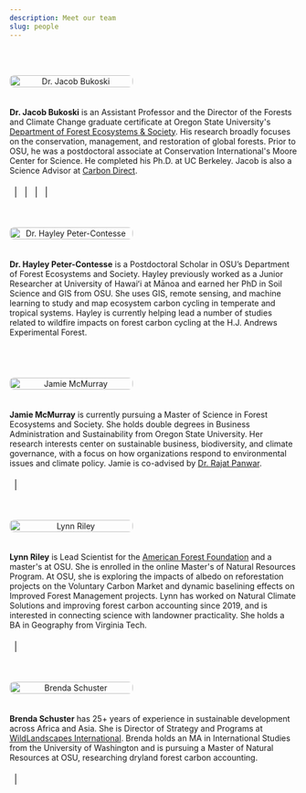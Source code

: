 ```yaml
---
description: Meet our team
slug: people
---
```


<link rel="stylesheet" href="./academicons-1.8.0/css/academicons.css"/>
<link rel="stylesheet" href="./fontawesome-free-5.11.2-web/css/all.css"/>
<link rel="stylesheet" href="https://cdnjs.cloudflare.com/ajax/libs/font-awesome/4.3.0/css/font-awesome.css">

<style>
  .person-container {
    display: flex;
    flex-wrap: wrap;
    align-items: flex-start;
    gap: 1.5em;
    margin-bottom: 3em;
  }

  .person-image {
    flex: 0 0 216px; /* 270px * 0.8 = 216px */
    text-align: center;
  }

  .person-image img {
    width: 100%;
    max-width: 216px;
    height: auto;
    border-radius: 8px;
  }

  .person-details {
    flex: 1 1 60%;
  }

  .person-links {
    font-size: 115%;
    padding-top: 1%;
    padding-bottom: 2%;
  }

  .person-links a {
    margin-right: 0.25em;
    margin-left: 0.25em;
    color: #DC4405;
  }

  @media (max-width: 768px) {
    .person-container {
      flex-direction: column;
      align-items: center;
    }
    .person-details {
      text-align: center;
    }
  }

  hr.divider {
    border: none;
    border-top: 1px solid #ccc;
    margin: 2.5em 0;
  }
</style>

<br><br>

<div class="person-container">
  <div class="person-image">
    <img src="./headshotNew.png" alt="Dr. Jacob Bukoski">
  </div>
  <div class="person-details">
    <p><strong>Dr. Jacob Bukoski</strong> is an Assistant Professor and the Director of the Forests and Climate Change graduate certificate at Oregon State University's <a href="https://directory.forestry.oregonstate.edu/people/bukoski-jacob" target="_blank">Department of Forest Ecosystems & Society</a>. His research broadly focuses on the conservation, management, and restoration of global forests. Prior to OSU, he was a postdoctoral associate at Conservation International's Moore Center for Science. He completed his Ph.D. at UC Berkeley. Jacob is also a Science Advisor at <a href="https://www.carbon-direct.com/people/dr-jacob-bukoski" target="_blank">Carbon Direct</a>.</p>
    <div class="person-links">
      <a href="https://github.com/jbukoski"><i class="fab fa-github fa-lg"></i></a> |
      <a href="https://scholar.google.com/citations?user=gTARLqUAAAAJ"><i class="ai ai-google-scholar-square fa-lg" style="color: #DC4405;"></i></a> |
      <a href="https://www.researchgate.net/profile/Jacob_Bukoski"><i class="ai ai-researchgate" style="color: #DC4405;"></i></a> |
      <a href="https://www.linkedin.com/in/jacob-bukoski-66728535/"><i class="fab fa-linkedin"></i></a> |
      <a href="mailto:jacob.bukoski@oregonstate.edu"><i class="fas fa-envelope"></i></a>
    </div>
  </div>
</div>

<div class="person-container">
  <div class="person-image">
    <img src="./hayley.jpg" alt="Dr. Hayley Peter-Contesse">
  </div>
  <div class="person-details">
    <p><strong>Dr. Hayley Peter-Contesse</strong> is a Postdoctoral Scholar in OSU’s Department of Forest Ecosystems and Society. Hayley previously worked as a Junior Researcher at University of Hawaiʻi at Mānoa and earned her PhD in Soil Science and GIS from OSU. She uses GIS, remote sensing, and machine learning to study and map ecosystem carbon cycling in temperate and tropical systems. Hayley is currently helping lead a number of studies related to wildfire impacts on forest carbon cycling at the H.J. Andrews Experimental Forest.</p>
    <div class="person-links">
      <a href="mailto:petercoh@oregonstate.edu"><i class="fas fa-envelope"></i></a>
    </div>
  </div>
</div>

<div class="person-container">
  <div class="person-image">
    <img src="./jamie.jpg" alt="Jamie McMurray">
  </div>
  <div class="person-details">
    <p><strong>Jamie McMurray</strong> is currently pursuing a Master of Science in Forest Ecosystems and Society. She holds double degrees in Business Administration and Sustainability from Oregon State University. Her research interests center on sustainable business, biodiversity, and climate governance, with a focus on how organizations respond to environmental issues and climate policy. Jamie is co-advised by <a href="https://directory.forestry.oregonstate.edu/people/panwar-rajat">Dr. Rajat Panwar</a>.</p>
    <div class="person-links">
      <a href="https://www.linkedin.com/in/jamie-mcmurray/"><i class="fab fa-linkedin"></i></a> |
      <a href="mailto:petercoh@oregonstate.edu"><i class="fas fa-envelope"></i></a>
    </div>
  </div>
</div>

<div class="person-container">
  <div class="person-image">
    <img src="./lynn.jpg" alt="Lynn Riley">
  </div>
  <div class="person-details">
    <p><strong>Lynn Riley</strong> is Lead Scientist for the <a href="https://www.forestfoundation.org/" target="_blank">American Forest Foundation</a> and a master's at OSU. She is enrolled in the online Master's of Natural Resources Program. At OSU, she is exploring the impacts of albedo on reforestation projects on the Voluntary Carbon Market and dynamic baselining effects on Improved Forest Management projects. Lynn has worked on Natural Climate Solutions and improving forest carbon accounting since 2019, and is interested in connecting science with landowner practicality. She holds a BA in Geography from Virginia Tech.</p>
    <div class="person-links">
      <a href="https://www.linkedin.com/in/lynn-riley-b1071667/"><i class="fab fa-linkedin"></i></a> |
      <a href="mailto:rileyly@oregonstate.edu"><i class="fas fa-envelope"></i></a>
    </div>
  </div>
</div>

<div class="person-container">
  <div class="person-image">
    <img src="./brenda.jpg" alt="Brenda Schuster">
  </div>
  <div class="person-details">
    <p><strong>Brenda Schuster</strong> has 25+ years of experience in sustainable development across Africa and Asia. She is Director of Strategy and Programs at <a href="https://wildlandscapes.org/" target="_blank">WildLandscapes International</a>. Brenda holds an MA in International Studies from the University of Washington and is pursuing a Master of Natural Resources at OSU, researching dryland forest carbon accounting.</p>
    <div class="person-links">
      <a href="https://linkedin.com/in/brenda-s-62340b25b"><i class="fab fa-linkedin"></i></a> |
      <a href="mailto:schusteb@oregonstate.edu"><i class="fas fa-envelope"></i></a>
    </div>
  </div>
</div>
